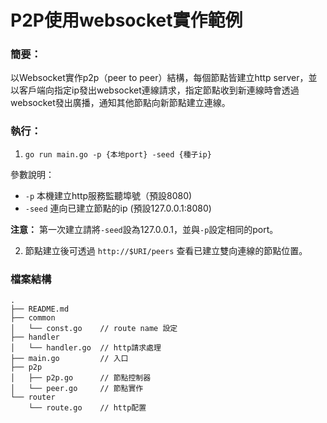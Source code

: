 # P2P使用websocket實作範例

### 簡要：

以Websocket實作p2p（peer to peer）結構，每個節點皆建立http server，並以客戶端向指定ip發出websocket連線請求，指定節點收到新連線時會透過websocket發出廣播，通知其他節點向新節點建立連線。

### 執行：

1. `go run main.go -p {本地port} -seed {種子ip}`

參數說明：

* `-p` 本機建立http服務監聽埠號（預設8080)
* `-seed` 連向已建立節點的ip   (預設127.0.0.1:8080)

**注意：** 第一次建立請將`-seed`設為127.0.0.1，並與`-p`設定相同的port。

2. 節點建立後可透過 `http://$URI/peers` 查看已建立雙向連線的節點位置。

### 檔案結構

```
.
├── README.md
├── common
│   └── const.go    // route name 設定
├── handler
│   └── handler.go  // http請求處理
├── main.go         // 入口
├── p2p
│   ├── p2p.go      // 節點控制器
│   └── peer.go     // 節點實作
└── router
    └── route.go    // http配置

```